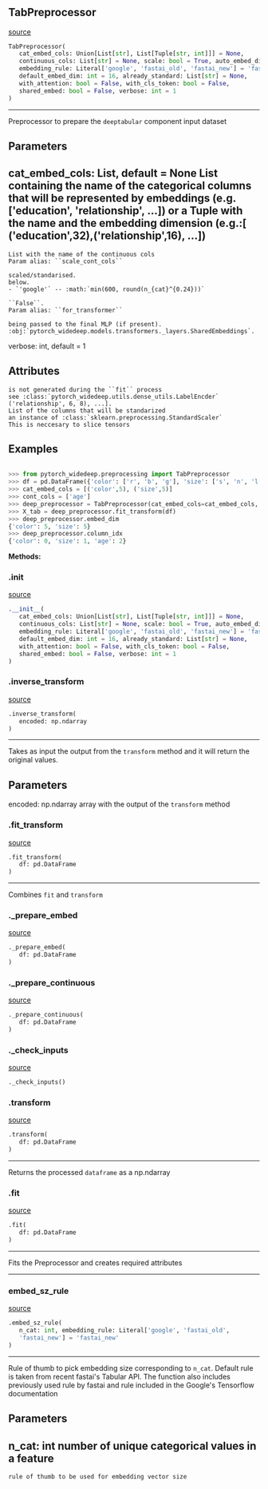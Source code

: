 #


## TabPreprocessor
[source](https://github.com/jrzaurin/pytorch-widedeep/blob/master/pytorch_widedeep/preprocessing/tab_preprocessor.py/#L39)
```python 
TabPreprocessor(
   cat_embed_cols: Union[List[str], List[Tuple[str, int]]] = None,
   continuous_cols: List[str] = None, scale: bool = True, auto_embed_dim: bool = True,
   embedding_rule: Literal['google', 'fastai_old', 'fastai_new'] = 'fastai_new',
   default_embed_dim: int = 16, already_standard: List[str] = None,
   with_attention: bool = False, with_cls_token: bool = False,
   shared_embed: bool = False, verbose: int = 1
)
```


---
Preprocessor to prepare the ``deeptabular`` component input dataset

Parameters
----------
cat_embed_cols: List, default = None
List containing the name of the categorical columns that will be
represented by embeddings (e.g.['education', 'relationship', ...]) or
a Tuple with the name and the embedding dimension (e.g.:[
('education',32),('relationship',16), ...])
---
    List with the name of the continuous cols
    Param alias: ``scale_cont_cols``

    scaled/standarised.
    below.
    - `'google'` -- :math:`min(600, round(n_{cat}^{0.24}))`

    ``False``.
    Param alias: ``for_transformer``

    being passed to the final MLP (if present).
    :obj:`pytorch_widedeep.models.transformers._layers.SharedEmbeddings`.
verbose: int, default = 1

Attributes
----------
    is not generated during the ``fit`` process
    see :class:`pytorch_widedeep.utils.dense_utils.LabelEncder`
    ('relationship', 6, 8), ...].
    List of the columns that will be standarized
    an instance of :class:`sklearn.preprocessing.StandardScaler`
    This is neccesary to slice tensors

Examples
--------

```python

>>> from pytorch_widedeep.preprocessing import TabPreprocessor
>>> df = pd.DataFrame({'color': ['r', 'b', 'g'], 'size': ['s', 'n', 'l'], 'age': [25, 40, 55]})
>>> cat_embed_cols = [('color',5), ('size',5)]
>>> cont_cols = ['age']
>>> deep_preprocessor = TabPreprocessor(cat_embed_cols=cat_embed_cols, continuous_cols=cont_cols)
>>> X_tab = deep_preprocessor.fit_transform(df)
>>> deep_preprocessor.embed_dim
{'color': 5, 'size': 5}
>>> deep_preprocessor.column_idx
{'color': 0, 'size': 1, 'age': 2}
```


**Methods:**


### .__init__
[source](https://github.com/jrzaurin/pytorch-widedeep/blob/master/pytorch_widedeep/preprocessing/tab_preprocessor.py/#L147)
```python
.__init__(
   cat_embed_cols: Union[List[str], List[Tuple[str, int]]] = None,
   continuous_cols: List[str] = None, scale: bool = True, auto_embed_dim: bool = True,
   embedding_rule: Literal['google', 'fastai_old', 'fastai_new'] = 'fastai_new',
   default_embed_dim: int = 16, already_standard: List[str] = None,
   with_attention: bool = False, with_cls_token: bool = False,
   shared_embed: bool = False, verbose: int = 1
)
```


### .inverse_transform
[source](https://github.com/jrzaurin/pytorch-widedeep/blob/master/pytorch_widedeep/preprocessing/tab_preprocessor.py/#L225)
```python
.inverse_transform(
   encoded: np.ndarray
)
```

---
Takes as input the output from the ``transform`` method and it will
return the original values.

Parameters
----------
encoded: np.ndarray
array with the output of the ``transform`` method

### .fit_transform
[source](https://github.com/jrzaurin/pytorch-widedeep/blob/master/pytorch_widedeep/preprocessing/tab_preprocessor.py/#L256)
```python
.fit_transform(
   df: pd.DataFrame
)
```

---
Combines ``fit`` and ``transform``

### ._prepare_embed
[source](https://github.com/jrzaurin/pytorch-widedeep/blob/master/pytorch_widedeep/preprocessing/tab_preprocessor.py/#L260)
```python
._prepare_embed(
   df: pd.DataFrame
)
```


### ._prepare_continuous
[source](https://github.com/jrzaurin/pytorch-widedeep/blob/master/pytorch_widedeep/preprocessing/tab_preprocessor.py/#L284)
```python
._prepare_continuous(
   df: pd.DataFrame
)
```


### ._check_inputs
[source](https://github.com/jrzaurin/pytorch-widedeep/blob/master/pytorch_widedeep/preprocessing/tab_preprocessor.py/#L294)
```python
._check_inputs()
```


### .transform
[source](https://github.com/jrzaurin/pytorch-widedeep/blob/master/pytorch_widedeep/preprocessing/tab_preprocessor.py/#L204)
```python
.transform(
   df: pd.DataFrame
)
```

---
Returns the processed ``dataframe`` as a np.ndarray

### .fit
[source](https://github.com/jrzaurin/pytorch-widedeep/blob/master/pytorch_widedeep/preprocessing/tab_preprocessor.py/#L178)
```python
.fit(
   df: pd.DataFrame
)
```

---
Fits the Preprocessor and creates required attributes

----


### embed_sz_rule
[source](https://github.com/jrzaurin/pytorch-widedeep/blob/master/pytorch_widedeep/preprocessing/tab_preprocessor.py/#L16)
```python
.embed_sz_rule(
   n_cat: int, embedding_rule: Literal['google', 'fastai_old',
   'fastai_new'] = 'fastai_new'
)
```

---
Rule of thumb to pick embedding size corresponding to ``n_cat``. Default rule is taken
from recent fastai's Tabular API. The function also includes previously used rule by fastai
and rule included in the Google's Tensorflow documentation

Parameters
----------
n_cat: int
number of unique categorical values in a feature
---
    rule of thumb to be used for embedding vector size
